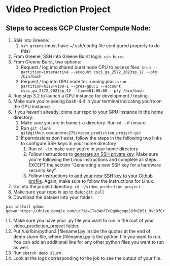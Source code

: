 # Video Prediction Project

## Steps to access GCP Cluster Compute Node:

1. SSH into Greene: 
    1. `ssh greene` (must have ~/.ssh/config file configured properly to do this)
2. From Greene, SSH into Greene Burst login: `ssh burst`
3. From Greene Burst, two options:
    1. Request / log into shared burst node CPU to access files: ```srun --partition=interactive --account csci_ga_2572_2023sp_12 --pty /bin/bash```
    2. Request / log into GPU node for running jobs: ```srun --partition=n1s8-v100-1 --gres=gpu:1 --account csci_ga_2572_2023sp_12 --time=01:00:00 --pty /bin/bash```
4. Run step 3.2 to launch a GPU instance for development / testing.
5. Make sure you're seeing bash-4.4 in your terminal indicating you're on the GPU instance.
6. If you haven't already, clone our repo to your GPU instance in the home directory:
    1. Make sure you are in home (~) directory. Run `cd ~` if unsure.
    2. Run `git clone git@github.com:andrec279/video_prediction_project.git`
    3. If permissions don’t exist, follow the steps in the following two links to configure SSH keys in your home directory
        1. Run `cd ~` to make sure you’re in your home directory
        2. Follow instructions to [generate an SSH private key](https://docs.github.com/en/authentication/connecting-to-github-with-ssh/generating-a-new-ssh-key-and-adding-it-to-the-ssh-agent). Make sure you’re following the Linux instructions and complete all steps EXCEPT the section “Generating a new SSH key for a hardware security key”.
        3. Follow instructions to [add your new SSH key to your Github profile](https://docs.github.com/en/authentication/connecting-to-github-with-ssh/adding-a-new-ssh-key-to-your-github-account). Again, make sure to follow the instructions for Linux.
7. Go into the project directory: `cd ~/video_prediction_project`
8. Make sure your repo is up to date: `git pull`
9. Download the dataset into your folder:

```
pip install gdown
gdown https://drive.google.com/uc?id=1Ta34nFFoDqOKgoqoJ5fnE85i_9vcDfCr
```

11. Make sure you have your .py file you want to run in the root of your video_prediction_project folder.
12. Put /usr/bin/python3 [filename].py inside the quotes at the end of demo.slurm file, where [filename].py is the python file you want to run. You can add an additional line for any other python files you want to run as well.
13. Run `sbatch demo.slurm`.
14. Look at the logs corresponding to the job to see the output of your file.
